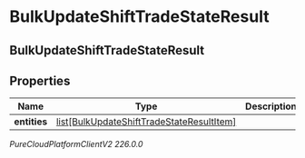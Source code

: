 # BulkUpdateShiftTradeStateResult

## BulkUpdateShiftTradeStateResult

## Properties

|Name | Type | Description | Notes|
|------------ | ------------- | ------------- | -------------|
| **entities** | [list[BulkUpdateShiftTradeStateResultItem]](BulkUpdateShiftTradeStateResultItem) |  | [optional] |



_PureCloudPlatformClientV2 226.0.0_
